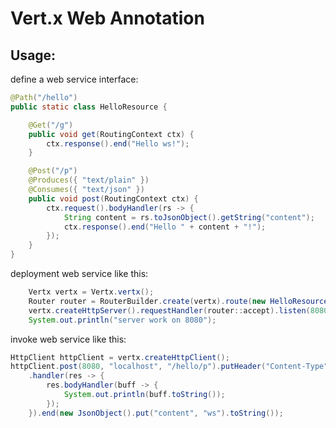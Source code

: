 # Vert.x Web Annotation
## Usage:

define a web service interface:

```java
@Path("/hello")
public static class HelloResource {

	@Get("/g")
	public void get(RoutingContext ctx) {
		ctx.response().end("Hello ws!");
	}

	@Post("/p")
	@Produces({ "text/plain" })
	@Consumes({ "text/json" })
	public void post(RoutingContext ctx) {
		ctx.request().bodyHandler(rs -> {
			String content = rs.toJsonObject().getString("content");
			ctx.response().end("Hello " + content + "!");
		});
	}
}
```

deployment web service like this:

```java
	Vertx vertx = Vertx.vertx();
	Router router = RouterBuilder.create(vertx).route(new HelloResource()).build();
	vertx.createHttpServer().requestHandler(router::accept).listen(8080);
	System.out.println("server work on 8080");
```

invoke web service like this:

```java
HttpClient httpClient = vertx.createHttpClient();
httpClient.post(8080, "localhost", "/hello/p").putHeader("Content-Type", "text/json")
	.handler(res -> {
		res.bodyHandler(buff -> {
			System.out.println(buff.toString());
		});
	}).end(new JsonObject().put("content", "ws").toString());
```



